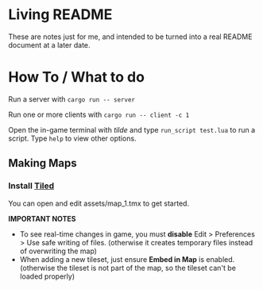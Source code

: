 # Living README

These are notes just for me, and intended to be turned into a real README document at a later date.

# How To / What to do

Run a server with `cargo run -- server`

Run one or more clients with `cargo run -- client -c 1`

Open the in-game terminal with *tilde* and type `run_script test.lua` to run a script. Type `help` to view other options.

## Making Maps

### Install [Tiled](https://www.mapeditor.org/)

You can open and edit assets/map_1.tmx to get started.<br>

**IMPORTANT NOTES**
- To see real-time changes in game, you must **disable** Edit > Preferences > Use safe writing of files. (otherwise it creates temporary files instead of overwriting the map)
- When adding a new tileset, just ensure **Embed in Map** is enabled. (otherwise the tileset is not part of the map, so the tileset can't be loaded properly)
